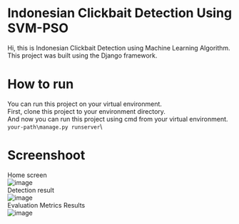 # Indonesian Clickbait Detection Using SVM-PSO
Hi, this is Indonesian Clickbait Detection using Machine Learning Algorithm.\
This project was built using the Django framework.
# How to run
You can run this project on your virtual environment.\
First, clone this project to your environment directory.\
And now you can run this project using cmd from your virtual environment.\
`your-path\manage.py runserver`\
# Screenshoot
Home screen\
![image](https://user-images.githubusercontent.com/60491935/110189595-2221f180-7e52-11eb-8e34-e77ce160816c.png)\
Detection result\
![image](https://user-images.githubusercontent.com/60491935/110189540-fd2d7e80-7e51-11eb-98f8-8a50ef2d9699.png)\
Evaluation Metrics Results\
![image](https://user-images.githubusercontent.com/60491935/110189629-41b91a00-7e52-11eb-80b5-c7f3895ac3db.png)

